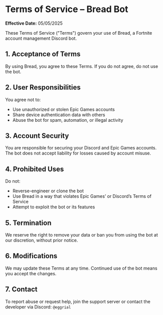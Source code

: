 # Terms of Service – Bread Bot

**Effective Date:** 05/05/2025

These Terms of Service ("Terms") govern your use of Bread, a Fortnite account management Discord bot.

## 1. Acceptance of Terms

By using Bread, you agree to these Terms. If you do not agree, do not use the bot.

## 2. User Responsibilities

You agree not to:

- Use unauthorized or stolen Epic Games accounts
- Share device authentication data with others
- Abuse the bot for spam, automation, or illegal activity

## 3. Account Security

You are responsible for securing your Discord and Epic Games accounts. The bot does not accept liability for losses caused by account misuse.

## 4. Prohibited Uses

Do not:

- Reverse-engineer or clone the bot
- Use Bread in a way that violates Epic Games’ or Discord’s Terms of Service
- Attempt to exploit the bot or its features

## 5. Termination

We reserve the right to remove your data or ban you from using the bot at our discretion, without prior notice.

## 6. Modifications

We may update these Terms at any time. Continued use of the bot means you accept the changes.

## 7. Contact

To report abuse or request help, join the support server or contact the developer via Discord: `@eggrial`

